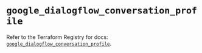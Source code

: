 # `google_dialogflow_conversation_profile`

Refer to the Terraform Registry for docs: [`google_dialogflow_conversation_profile`](https://registry.terraform.io/providers/hashicorp/google/6.49.2/docs/resources/dialogflow_conversation_profile).
